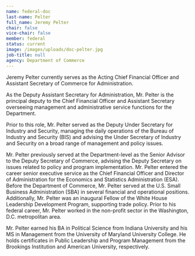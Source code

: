 ```yaml
---
name: federal-doc
last-name: Pelter
full_name: Jeremy Pelter
chair: false
vice-chair: false
member: federal
status: current
image: /images/uploads/doc-pelter.jpg
job-title: null
agency: Department of Commerce
---
```

Jeremy Pelter currently serves as the Acting Chief Financial Officer and Assistant Secretary of Commerce for Administration.

As the Deputy Assistant Secretary for Administration, Mr. Pelter is the principal deputy to the Chief Financial Officer and Assistant Secretary overseeing management and administrative service functions for the Department.

Prior to this role, Mr. Pelter served as the Deputy Under Secretary for Industry and Security, managing the daily operations of the Bureau of Industry and Security (BIS) and advising the Under Secretary of Industry and Security on a broad range of management and policy issues.

Mr. Pelter previously served at the Department-level as the Senior Advisor to the Deputy Secretary of Commerce, advising the Deputy Secretary on issues related to policy and program implementation. Mr. Pelter entered the career senior executive service as the Chief Financial Officer and Director of Administration for the Economics and Statistics Administration (ESA). Before the Department of Commerce, Mr. Pelter served at the U.S. Small Business Administration (SBA) in several financial and operational positions. Additionally, Mr. Pelter was an inaugural Fellow of the White House Leadership Development Program, supporting trade policy. Prior to his federal career, Mr. Pelter worked in the non-profit sector in the Washington, D.C. metropolitan area.

Mr. Pelter earned his BA in Political Science from Indiana University and his MS in Management from the University of Maryland University College. He holds certificates in Public Leadership and Program Management from the Brookings Institution and American University, respectively.
